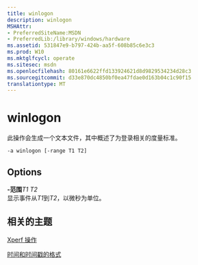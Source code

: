 ```yaml
---
title: winlogon
description: winlogon
MSHAttr:
- PreferredSiteName:MSDN
- PreferredLib:/library/windows/hardware
ms.assetid: 531847e9-b797-424b-aa5f-608b85c6e3c3
ms.prod: W10
ms.mktglfcycl: operate
ms.sitesec: msdn
ms.openlocfilehash: 80161e6622ffd133924621d8d9829534234d28c3
ms.sourcegitcommit: d33e870dc4850bf0ea47fdae0d163b04c1c90f15
translationtype: MT
---
```

# <a name="winlogon"></a>winlogon


此操作会生成一个文本文件，其中概述了为登录相关的度量标准。

``` syntax
-a winlogon [-range T1 T2]
```

## <a name="options"></a>Options


<a href="" id="-ranget1-t2"></a>**-范围***T1 T2*  
显示事件从*T1*到*T2*，以微秒为单位。

## <a name="related-topics"></a>相关的主题


[Xperf 操作](xperf-actions.md)

[时间和时间戳的格式](time-and-timestamp-formats.md)

 

 







